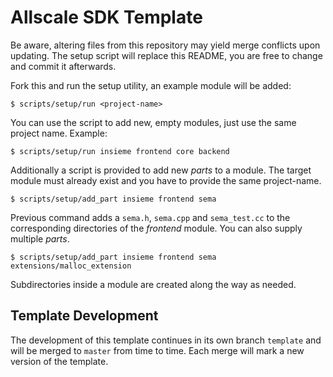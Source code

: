 # Allscale SDK Template

Be aware, altering files from this repository may yield merge conflicts upon
updating. The setup script will replace this README, you are free to change and
commit it afterwards.

Fork this and run the setup utility, an example module will be added:

    $ scripts/setup/run <project-name>

You can use the script to add new, empty modules, just use the same project
name. Example:

    $ scripts/setup/run insieme frontend core backend

Additionally a script is provided to add new *parts* to a module. The target
module must already exist and you have to provide the same project-name.

    $ scripts/setup/add_part insieme frontend sema

Previous command adds a `sema.h`, `sema.cpp` and `sema_test.cc` to the
corresponding directories of the *frontend* module. You can also supply
multiple *parts*.

    $ scripts/setup/add_part insieme frontend sema extensions/malloc_extension

Subdirectories inside a module are created along the way as needed.

## Template Development

The development of this template continues in its own branch `template` and
will be merged to `master` from time to time. Each merge will mark a new
version of the template.
